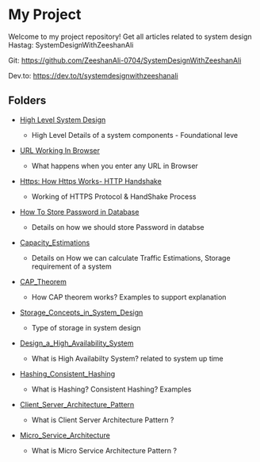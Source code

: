 # My Project

Welcome to my project repository! 
Get all articles related to system design Hastag: SystemDesignWithZeeshanAli

Git: https://github.com/ZeeshanAli-0704/SystemDesignWithZeeshanAli

Dev.to: https://dev.to/t/systemdesignwithzeeshanali


## Folders

- [High Level System Design](./High_Level_System_Design/)
  - High Level Details of a system components - Foundational leve

- [URL Working In Browser](./URL_Working_In_Browser/)
  - What happens when you enter any URL in Browser

- [Https: How Https Works- HTTP Handshake](./Https_How_Https_Works/)
  - Working of HTTPS Protocol & HandShake Process

- [How To Store Password in Database](./How_To_Store_Password_in_Database/)
  - Details on how we should store Password in databse

- [Capacity_Estimations](./Capacity_Estimations/)
  - Details on How we can calculate Traffic Estimations, Storage requirement of a system

- [CAP_Theorem](./CAP_Theorem/)
  - How CAP theorem works? Examples to support explanation

- [Storage_Concepts_in_System_Design](./Storage_Concepts_in_System_Design/)
  - Type of storage in system design

- [Design_a_High_Availability_System](./Design_a_High_Availability_System/)
  - What is High Availabilty System? related to system up time

- [Hashing_Consistent_Hashing](./Hashing_Consistent_Hashing/)
  - What is Hashing? Consistent Hashing? Examples

- [Client_Server_Architecture_Pattern](./Client_Server_Architecture_Pattern/)
  - What is Client Server Architecture Pattern ?

- [Micro_Service_Architecture](./Micro_Service_Architecture/)
  - What is Micro Service Architecture Pattern ?
  
